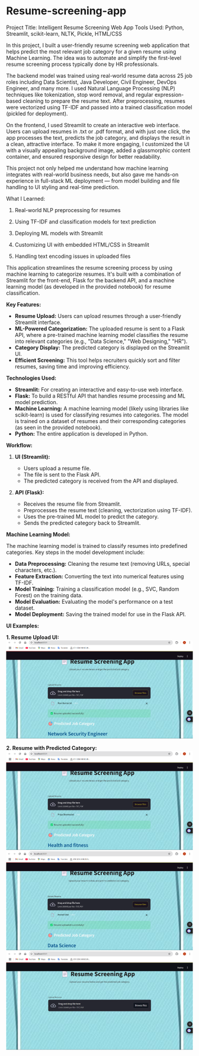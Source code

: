 # Resume-screening-app
Project Title: Intelligent Resume Screening Web App
Tools Used: Python, Streamlit, scikit-learn, NLTK, Pickle, HTML/CSS

In this project, I built a user-friendly resume screening web application that helps predict the most relevant job category for a given resume using Machine Learning. The idea was to automate and simplify the first-level resume screening process typically done by HR professionals.

The backend model was trained using real-world resume data across 25 job roles including Data Scientist, Java Developer, Civil Engineer, DevOps Engineer, and many more. I used Natural Language Processing (NLP) techniques like tokenization, stop word removal, and regular expression-based cleaning to prepare the resume text. After preprocessing, resumes were vectorized using TF-IDF and passed into a trained classification model (pickled for deployment).

On the frontend, I used Streamlit to create an interactive web interface. Users can upload resumes in .txt or .pdf format, and with just one click, the app processes the text, predicts the job category, and displays the result in a clean, attractive interface. To make it more engaging, I customized the UI with a visually appealing background image, added a glassmorphic content container, and ensured responsive design for better readability.

This project not only helped me understand how machine learning integrates with real-world business needs, but also gave me hands-on experience in full-stack ML deployment — from model building and file handling to UI styling and real-time prediction.

What I Learned:

1) Real-world NLP preprocessing for resumes

2) Using TF-IDF and classification models for text prediction

3) Deploying ML models with Streamlit

4) Customizing UI with embedded HTML/CSS in Streamlit

5) Handling text encoding issues in uploaded files

This application streamlines the resume screening process by using machine learning to categorize resumes. It's built with a combination of Streamlit for the front-end, Flask for the backend API, and a machine learning model (as developed in the provided notebook) for resume classification.

**Key Features:**

* **Resume Upload:** Users can upload resumes through a user-friendly Streamlit interface.
* **ML-Powered Categorization:** The uploaded resume is sent to a Flask API, where a pre-trained machine learning model classifies the resume into relevant categories (e.g., "Data Science," "Web Designing," "HR").
* **Category Display:** The predicted category is displayed on the Streamlit UI.
* **Efficient Screening:** This tool helps recruiters quickly sort and filter resumes, saving time and improving efficiency.

**Technologies Used:**

* **Streamlit:** For creating an interactive and easy-to-use web interface.
* **Flask:** To build a RESTful API that handles resume processing and ML model prediction.
* **Machine Learning:** A machine learning model (likely using libraries like scikit-learn) is used for classifying resumes into categories.  The model is trained on a dataset of resumes and their corresponding categories (as seen in the provided notebook).
* **Python:** The entire application is developed in Python.

**Workflow:**

1.  **UI (Streamlit):**
    * Users upload a resume file.
    * The file is sent to the Flask API.
    * The predicted category is received from the API and displayed.

2.  **API (Flask):**
    * Receives the resume file from Streamlit.
    * Preprocesses the resume text (cleaning, vectorization using TF-IDF).
    * Uses the pre-trained ML model to predict the category.
    * Sends the predicted category back to Streamlit.

**Machine Learning Model:**

The machine learning model is trained to classify resumes into predefined categories.  Key steps in the model development include:

* **Data Preprocessing:** Cleaning the resume text (removing URLs, special characters, etc.).
* **Feature Extraction:** Converting the text into numerical features using TF-IDF.
* **Model Training:** Training a classification model (e.g., SVC, Random Forest) on the training data.
* **Model Evaluation:** Evaluating the model's performance on a test dataset.
* **Model Deployment:** Saving the trained model for use in the Flask API.

**UI Examples:**

**1. Resume Upload UI:**
![Home Page](https://github.com/profitter261/Resume-screening-app/blob/main/Dashboard/Screenshot%202025-04-09%20232301.png)

**2. Resume with Predicted Category:**
![Results](https://github.com/profitter261/Resume-screening-app/blob/main/Dashboard/Screenshot%202025-04-09%20232328.png)
![Results](https://github.com/profitter261/Resume-screening-app/blob/main/Dashboard/Screenshot%202025-04-09%20232343.png)
![Results](https://github.com/profitter261/Resume-screening-app/blob/main/Dashboard/Screenshot%202025-04-09%20232402.png)

